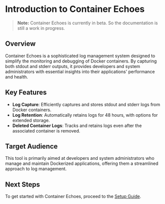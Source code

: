 # Introduction to Container Echoes

> **Note:** Container Echoes is currently in beta. So the documentation is still a work in progress.

## Overview

Container Echoes is a sophisticated log management system designed to simplify the monitoring and debugging of Docker containers. By capturing both stdout and stderr outputs, it provides developers and system administrators with essential insights into their applications' performance and health.

## Key Features

- **Log Capture**: Efficiently captures and stores stdout and stderr logs from Docker containers.
- **Log Retention**: Automatically retains logs for 48 hours, with options for extended storage.
- **Deleted Container Logs**: Tracks and retains logs even after the associated container is removed.

## Target Audience

This tool is primarily aimed at developers and system administrators who manage and maintain Dockerized applications, offering them a streamlined approach to log management.

## Next Steps

To get started with Container Echoes, proceed to the [Setup Guide](20-setup.md).
